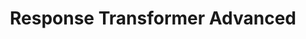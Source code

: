 ---
title: 'Response Transformer Advanced'
name: 'Response Transformer Advanced'

content_type: plugin

publisher: kong-inc
description: 'Modify the upstream response before returning it to the client, with greater customization capabilities'
tier: enterprise


products:
    - gateway

works_on:
    - on-prem
    - konnect


# topologies:
#    - hybrid
#    - db-less
#    - traditional

icon: response-transformer-advanced.png

categories:
  - transformations

search_aliases:
  - response-transformer-advanced
---